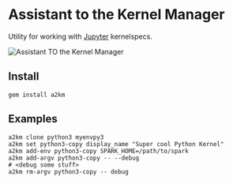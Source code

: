 # Assistant to the Kernel Manager

Utility for working with [Jupyter](https://jupyter.org) kernelspecs.

![Assistant TO the Kernel Manager](http://i.imgur.com/F0WLaYR.jpg)


## Install

    gem install a2km


## Examples

    a2km clone python3 myenvpy3
    a2km set python3-copy display_name "Super cool Python Kernel"
    a2km add-env python3-copy SPARK_HOME=/path/to/spark
    a2km add-argv python3-copy -- --debug
    # <debug some stuff>
    a2km rm-argv python3-copy -- debug
